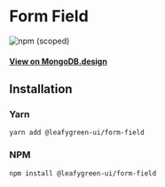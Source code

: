 # Form Field

![npm (scoped)](https://img.shields.io/npm/v/@leafygreen-ui/form-field.svg)

#### [View on MongoDB.design](https://www.mongodb.design/component/form-field/example/)

## Installation

### Yarn

```shell
yarn add @leafygreen-ui/form-field
```

### NPM

```shell
npm install @leafygreen-ui/form-field
```
